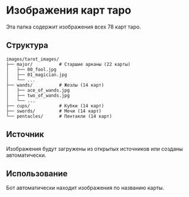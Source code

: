 # Изображения карт таро

Эта папка содержит изображения всех 78 карт таро.

## Структура

```
images/tarot_images/
├── major/          # Старшие арканы (22 карты)
│   ├── 00_fool.jpg
│   ├── 01_magician.jpg
│   └── ...
├── wands/          # Жезлы (14 карт)
│   ├── ace_of_wands.jpg
│   ├── two_of_wands.jpg
│   └── ...
├── cups/           # Кубки (14 карт)
├── swords/         # Мечи (14 карт)
└── pentacles/      # Пентакли (14 карт)
```

## Источник

Изображения будут загружены из открытых источников или созданы автоматически.

## Использование

Бот автоматически находит изображения по названию карты.


